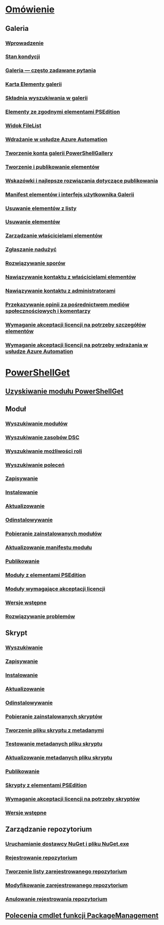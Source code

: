 # [Omówienie](readme.md)
## Galeria
### [Wprowadzenie](psgallery/psgallery_gettingstarted.md)
### [Stan kondycji](psgallery/psgallery_status.md)
### [Galeria — często zadawane pytania](psgallery/psgallery_faqs.md)
### [Karta Elementy galerii](psgallery/psgallery_items_tab.md)
### [Składnia wyszukiwania w galerii](psgallery/psgallery_search_syntax.md)
### [Elementy ze zgodnymi elementami PSEdition](psgallery/psgallery_pseditions.md)
### [Widok FileList](psgallery/psgallery_filelist_feature.md)
### [Wdrażanie w usłudze Azure Automation](psgallery/psgallery_deploy_to_azure_automation.md)
### [Tworzenie konta galerii PowerShellGallery](psgallery/psgallery_creating_an_account.md)
### [Tworzenie i publikowanie elementów](psgallery/Creating-and-Publishing-an-item.md)
### [Wskazówki i najlepsze rozwiązania dotyczące publikowania](psgallery/psgallery-PublishingGuidelines.md)
### [Manifest elementów i interfejs użytkownika Galerii](psgallery/psgallery_ItemManifestAffectingUI.md)
### [Usuwanie elementów z listy](psgallery/psgallery_unlist_items.md)
### [Usuwanie elementów](psgallery/Deleting-Items.md)
### [Zarządzanie właścicielami elementów](psgallery/Managing-Item-Owners.md)
### [Zgłaszanie nadużyć](psgallery/psgallery_report_abuse.md)
### [Rozwiązywanie sporów](psgallery/psgallery_dispute_resolution.md)
### [Nawiązywanie kontaktu z właścicielami elementów](psgallery/psgallery_contacting_item_owners.md)
### [Nawiązywanie kontaktu z administratorami](psgallery/psgallery_contacting_administrators.md)
### [Przekazywanie opinii za pośrednictwem mediów społecznościowych i komentarzy](psgallery/psgallery-SocialMediaFeedback.md)
### [Wymaganie akceptacji licencji na potrzeby szczegółów elementów](psgallery/psgallery_requires_license_acceptance.md)
### [Wymaganie akceptacji licencji na potrzeby wdrażania w usłudze Azure Automation](psgallery/psgallery_deploy_to_azure_automation_requireLicenseAcceptance.md)

# [PowerShellGet](psget/overview.md)
## [Uzyskiwanie modułu PowerShellGet](psget/get_psget_module.md)

## Moduł
### [Wyszukiwanie modułów](psget/module/psget_find-module.md)
### [Wyszukiwanie zasobów DSC](psget/module/psget_find-dscresource.md)
### [Wyszukiwanie możliwości roli](psget/module/psget_find-rolecapability.md)
### [Wyszukiwanie poleceń](psget/module/psget_find-command.md)
### [Zapisywanie](psget/module/psget_save-module.md)
### [Instalowanie](psget/module/psget_install-module.md)
### [Aktualizowanie](psget/module/psget_update-module.md)
### [Odinstalowywanie](psget/module/psget_uninstall-module.md)
### [Pobieranie zainstalowanych modułów](psget/module/psget_get-installedmodule.md)
### [Aktualizowanie manifestu modułu](psget/module/psget_update-modulemanifest.md)
### [Publikowanie](psget/module/psget_publish-module.md)
### [Moduły z elementami PSEdition](psget/module/modulewithpseditionsupport.md)
### [Moduły wymagające akceptacji licencji](psget/module/RequireLicenseAcceptance.md)
### [Wersje wstępne](psget/module/PreReleaseModule.md)
### [Rozwiązywanie problemów](psget/psget_cmdlets_troubleshooting.md)

## Skrypt
### [Wyszukiwanie](psget/script/psget_find-script.md)
### [Zapisywanie](psget/script/psget_save-script.md)
### [Instalowanie](psget/script/psget_install-script.md)
### [Aktualizowanie](psget/script/psget_update-script.md)
### [Odinstalowywanie](psget/script/psget_uninstall-script.md)
### [Pobieranie zainstalowanych skryptów](psget/script/psget_get-installedscript.md)
### [Tworzenie pliku skryptu z metadanymi](psget/script/psget_new-scriptfileinfo.md)
### [Testowanie metadanych pliku skryptu](psget/script/psget_test-scriptfileinfo.md)
### [Aktualizowanie metadanych pliku skryptu](psget/script/psget_update-scriptfileinfo.md)
### [Publikowanie](psget/script/psget_publish-script.md)
### [Skrypty z elementami PSEdition](psget/script/scriptwithpseditionsupport.md)
### [Wymaganie akceptacji licencji na potrzeby skryptów](psget/script/script_RequireLicenseAcceptance.md)
### [Wersje wstępne](psget/script/PreReleaseScript.md)
## Zarządzanie repozytorium
### [Uruchamianie dostawcy NuGet i pliku NuGet.exe](psget/repository/bootstrapping_nuget_proivder_and_exe.md)
### [Rejestrowanie repozytorium](psget/repository/psget_register-psrepository.md)
### [Tworzenie listy zarejestrowanego repozytorium](psget/repository/psget_get-psrepository.md)
### [Modyfikowanie zarejestrowanego repozytorium](psget/repository/psget_set-psrepository.md)
### [Anulowanie rejestrowania repozytorium](psget/repository/psget_unregister-psrepository.md)

## [Polecenia cmdlet funkcji PackageManagement](psget/oneget/PackageManagement_cmdlets.md)
